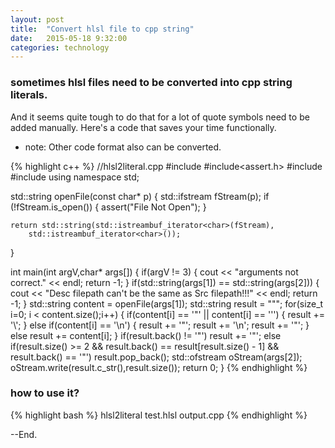 ```yaml
--- 
layout: post 
title:  "Convert hlsl file to cpp string" 
date:   2015-05-18 9:32:00 
categories: technology 
--- 
```


### sometimes hlsl files need to be converted into cpp string literals.
And it seems quite tough to do that for a lot of quote symbols need to be added manually.
Here's a code that saves your time functionally.

- note: Other code format also can be converted. 

{% highlight c++ %}	
//hlsl2literal.cpp
#include<string>
#include<assert.h>
#include<fstream>
#include<iostream>
using namespace std;

std::string openFile(const char* p)
{
	std::ifstream fStream(p);
	if (!fStream.is_open())
	{
		assert("File Not Open");
	}

	return std::string(std::istreambuf_iterator<char>(fStream),
		std::istreambuf_iterator<char>());
}

int main(int argV,char* args[])
{
	if(argV != 3)
	{
		cout << "arguments not correct." << endl;
		return -1;
	}
	if(std::string(args[1]) == std::string(args[2]))
	{
		cout << "Desc filepath can't be the same as Src filepath!!!" << endl;
		return -1;
	}
	std::string content = openFile(args[1]);
	std::string result = "\"";
	for(size_t i=0; i < content.size();i++)
	{
		if(content[i] == '\"' || content[i] == '\'')
		{
			result += '\\';
		}
		else if(content[i] == '\n')
		{
			result += '\"';
			result += '\n';
			result += '\"';
		}
		else result += content[i];
	}
	if(result.back() != '\"')
		result += '\"';
	else if(result.size() >= 2 && 
		result.back() == result[result.size() - 1] && 
		result.back() == '\"')
		result.pop_back();
	std::ofstream oStream(args[2]);
	oStream.write(result.c_str(),result.size());
	return 0;
}
{% endhighlight %}

### how to use it?
{% highlight bash %}
hlsl2literal test.hlsl output.cpp
{% endhighlight %}

--End.